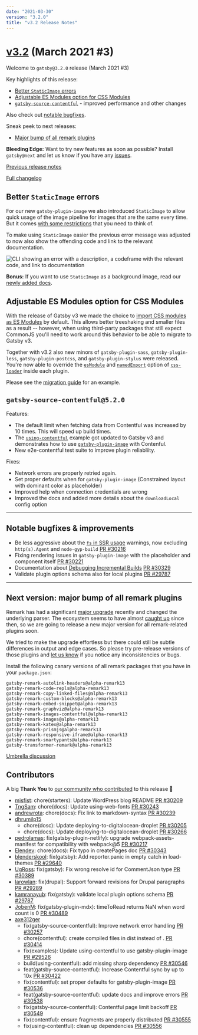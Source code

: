```yaml
---
date: "2021-03-30"
version: "3.2.0"
title: "v3.2 Release Notes"
---
```


# [v3.2](https://github.com/gatsbyjs/gatsby/compare/gatsby@3.2.0-next.0...gatsby@3.2.0) (March 2021 #3)

Welcome to `gatsby@3.2.0` release (March 2021 #3)

Key highlights of this release:

- [Better `StaticImage` errors](#better-staticimage-errors)
- [Adjustable ES Modules option for CSS Modules](#adjustable-es-modules-option-for-css-modules)
- [`gatsby-source-contentful`](#gatsby-source-contentful520) - improved performance and other changes

Also check out [notable bugfixes](#notable-bugfixes).

Sneak peek to next releases:

- [Major bump of all remark plugins](#next-version-major-bump-of-all-remark-plugins)

**Bleeding Edge:** Want to try new features as soon as possible? Install `gatsby@next` and let us know
if you have any [issues](https://github.com/gatsbyjs/gatsby/issues).

[Previous release notes](/docs/reference/release-notes/v3.1)

[Full changelog](https://github.com/gatsbyjs/gatsby/compare/gatsby@3.2.0-next.0...gatsby@3.2.0)

## Better `StaticImage` errors

For our new `gatsby-plugin-image` we also introduced `StaticImage` to allow quick usage of the image pipeline for images that are the same every time. But it comes [with some restrictions](/docs/reference/built-in-components/gatsby-plugin-image/#restrictions-on-using-staticimage) that you need to think of.

To make using `StaticImage` easier the previous error message was adjusted to now also show the offending code and link to the relevant documentation.

![CLI showing an error with a description, a codeframe with the relevant code, and link to documentation](https://user-images.githubusercontent.com/213306/111302367-3a142500-864b-11eb-8768-d46e452e70f1.png)

**Bonus:** If you want to use `StaticImage` as a background image, read our [newly added docs](/docs/how-to/images-and-media/using-gatsby-plugin-image#background-images).

## Adjustable ES Modules option for CSS Modules

With the release of Gatsby v3 we made the choice to [import CSS modules as ES Modules](/docs/reference/release-notes/migrating-from-v2-to-v3/#css-modules-are-imported-as-es-modules) by default. This allows better treeshaking and smaller files as a result -- however, when using third-party packages that still expect CommonJS you'll need to work around this behavior to be able to migrate to Gatsby v3.

Together with v3.2 also new minors of `gatsby-plugin-sass`, `gatsby-plugin-less`, `gatsby-plugin-postcss`, and `gatsby-plugin-stylus` were released. You're now able to override the [`esModule`](https://github.com/webpack-contrib/css-loader#esmodule) and [`namedExport`](https://github.com/webpack-contrib/css-loader#namedexport) option of [`css-loader`](https://github.com/webpack-contrib/css-loader) inside each plugin.

Please see the [migration guide](/docs/reference/release-notes/migrating-from-v2-to-v3/#css-modules-are-imported-as-es-modules) for an example.

## `gatsby-source-contentful@5.2.0`

Features:

- The default limit when fetching data from Contentful was increased by 10 times. This will speed up build times.
- The [`using-contentful`](https://github.com/gatsbyjs/gatsby/tree/master/examples/using-contentful) example got updated to Gatsby v3 and demonstrates how to use [`gatsby-plugin-image`](https://github.com/gatsbyjs/gatsby/tree/master/packages/gatsby-plugin-image) with Contenful.
- New e2e-contentful test suite to improve plugin reliabliity.

Fixes:

- Network errors are properly retried again.
- Set proper defaults when for `gatsby-plugin-image` (Constrained layout with dominant color as placeholder)
- Improved help when connection credentials are wrong
- Improved the docs and added more details about the `downloadLocal` config option

---

## Notable bugfixes & improvements

- Be less aggressive about the [`fs` in SSR usage](https://www.gatsbyjs.com/docs/reference/release-notes/migrating-from-v2-to-v3/#using-fs-in-ssr) warnings, now excluding `http(s).Agent` and `node-gyp-build` [PR #30216](https://github.com/gatsbyjs/gatsby/pull/30216)
- Fixing rendering issues in `gatsby-plugin-image` with the placeholder and component itself [PR #30221](https://github.com/gatsbyjs/gatsby/pull/30221)
- Documentation about [Debugging Incremental Builds](/docs/debugging-incremental-builds/) [PR #30329](https://github.com/gatsbyjs/gatsby/pull/30329)
- Validate plugin options schema also for local plugins [PR #29787](https://github.com/gatsbyjs/gatsby/pull/29787)

---

## Next version: major bump of all remark plugins

Remark has had a significant [major upgrade](https://github.com/remarkjs/remark/releases/tag/13.0.0) recently and changed the underlying parser. The ecosystem seems to have almost [caught up](https://github.com/remarkjs/remark/blob/main/doc/plugins.md#list-of-plugins) since then, so we are going to release a new major version for all remark-related plugins soon.

We tried to make the upgrade effortless but there could still be subtle differences in output and edge cases. So please try pre-release versions of those plugins and [let us know](https://github.com/gatsbyjs/gatsby/discussions/30385) if you notice any inconsistencies or bugs.

Install the following canary versions of all remark packages that you have in your `package.json`:

```
gatsby-remark-autolink-headers@alpha-remark13
gatsby-remark-code-repls@alpha-remark13
gatsby-remark-copy-linked-files@alpha-remark13
gatsby-remark-custom-blocks@alpha-remark13
gatsby-remark-embed-snippet@alpha-remark13
gatsby-remark-graphviz@alpha-remark13
gatsby-remark-images-contentful@alpha-remark13
gatsby-remark-images@alpha-remark13
gatsby-remark-katex@alpha-remark13
gatsby-remark-prismjs@alpha-remark13
gatsby-remark-responsive-iframe@alpha-remark13
gatsby-remark-smartypants@alpha-remark13
gatsby-transformer-remark@alpha-remark13
```

[Umbrella discussion](https://github.com/gatsbyjs/gatsby/discussions/30385)

## Contributors

A big **Thank You** to [our community who contributed](https://github.com/gatsbyjs/gatsby/compare/gatsby@3.2.0-next.0...gatsby@3.2.0) to this release 💜

- [misfist](https://github.com/misfist): chore(starters): Update WordPress blog README [PR #30209](https://github.com/gatsbyjs/gatsby/pull/30209)
- [TngSam](https://github.com/TngSam): chore(docs): Update using-web-fonts [PR #30243](https://github.com/gatsbyjs/gatsby/pull/30243)
- [andrewrota](https://github.com/andrewrota): chore(docs): Fix link to markdown-syntax [PR #30239](https://github.com/gatsbyjs/gatsby/pull/30239)
- [dhrumilp15](https://github.com/dhrumilp15)
  - chore(dosc): Update deploying-to-digitalocean-droplet [PR #30205](https://github.com/gatsbyjs/gatsby/pull/30205)
  - chore(docs): Update deploying-to-digitalocean-droplet [PR #30266](https://github.com/gatsbyjs/gatsby/pull/30266)
- [pedrolamas](https://github.com/pedrolamas): fix(gatsby-plugin-netlify): upgrade webpack-assets-manifest for compatibility with webpack@5 [PR #30217](https://github.com/gatsbyjs/gatsby/pull/30217)
- [Elendev](https://github.com/Elendev): chore(docs): Fix typo in createPages doc [PR #30343](https://github.com/gatsbyjs/gatsby/pull/30343)
- [blenderskool](https://github.com/blenderskool): fix(gatsby): Add reporter.panic in empty catch in load-themes [PR #29640](https://github.com/gatsbyjs/gatsby/pull/29640)
- [UgRoss](https://github.com/UgRoss): fix(gatsby): Fix wrong resolve id for CommentJson type [PR #30389](https://github.com/gatsbyjs/gatsby/pull/30389)
- [larowlan](https://github.com/larowlan): fix(drupal): Support forward revisions for Drupal paragraphs [PR #29289](https://github.com/gatsbyjs/gatsby/pull/29289)
- [kamranayub](https://github.com/kamranayub): fix(gatsby): validate local plugin options schema [PR #29787](https://github.com/gatsbyjs/gatsby/pull/29787)
- [JobenM](https://github.com/JobenM): fix(gatsby-plugin-mdx): timeToRead returns NaN when word count is 0 [PR #30489](https://github.com/gatsbyjs/gatsby/pull/30489)
- [axe312ger](https://github.com/axe312ger)
  - fix(gatsby-source-contentful): Improve network error handling [PR #30257](https://github.com/gatsbyjs/gatsby/pull/30257)
  - chore(contentful): create compiled files in dist instead of . [PR #30414](https://github.com/gatsbyjs/gatsby/pull/30414)
  - fix(examples): Update using-contentful to use gatsby-plugin-image [PR #29526](https://github.com/gatsbyjs/gatsby/pull/29526)
  - build(using-contentful): add missing sharp dependency [PR #30546](https://github.com/gatsbyjs/gatsby/pull/30546)
  - feat(gatsby-source-contentful): Increase Contentful sync by up to 10x [PR #30422](https://github.com/gatsbyjs/gatsby/pull/30422)
  - fix(contentful): set proper defaults for gatsby-plugin-image [PR #30536](https://github.com/gatsbyjs/gatsby/pull/30536)
  - feat(gatsby-source-contentful): update docs and improve errors [PR #30538](https://github.com/gatsbyjs/gatsby/pull/30538)
  - fix(gatsby-source-contentful): Contentful page limit backoff [PR #30549](https://github.com/gatsbyjs/gatsby/pull/30549)
  - fix(contentful): ensure fragments are properly distributed [PR #30555](https://github.com/gatsbyjs/gatsby/pull/30555)
  - fix(using-contentful): clean up dependencies [PR #30556](https://github.com/gatsbyjs/gatsby/pull/30556)

